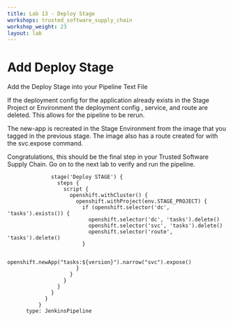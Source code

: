 ```yaml
---
title: Lab 13 - Deploy Stage
workshops: trusted_software_supply_chain
workshop_weight: 23
layout: lab
---
```

# Add Deploy Stage

Add the Deploy Stage into your Pipeline Text File

If the deployment config for the application already exists in the Stage Project or Environment the deployment config , service, and route are deleted.  This allows for the pipeline to be rerun.

The new-app is recreated in the Stage Environment from the image that you tagged in the previous stage.  The image also has a route created for with the svc.expose command.

Congratulations, this should be the final step in your Trusted Software Supply Chain.  Go on to the next lab to verify and run the pipeline.

```
              stage('Deploy STAGE') {
                steps {
                  script {
                    openshift.withCluster() {
                      openshift.withProject(env.STAGE_PROJECT) {
                        if (openshift.selector('dc', 'tasks').exists()) {
                          openshift.selector('dc', 'tasks').delete()
                          openshift.selector('svc', 'tasks').delete()
                          openshift.selector('route', 'tasks').delete()
                        }

                        openshift.newApp("tasks:${version}").narrow("svc").expose()
                      }
                    }
                  }
                }
              }
            }
          }
      type: JenkinsPipeline
```      

